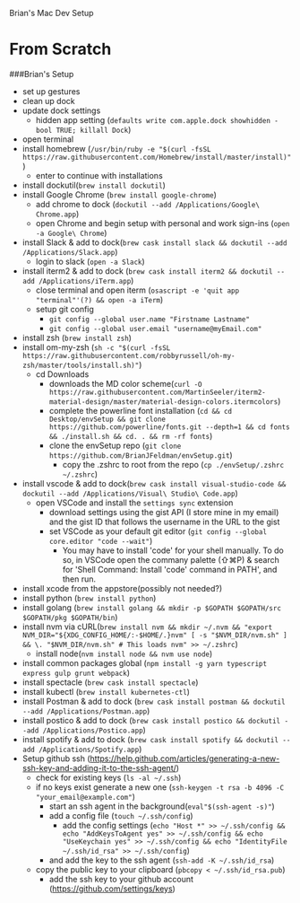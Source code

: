 Brian's Mac Dev Setup

# From Scratch

###Brian's Setup

- set up gestures
- clean up dock
- update dock settings
  - hidden app setting (`defaults write com.apple.dock showhidden -bool TRUE; killall Dock`)
- open terminal
- install homebrew (`/usr/bin/ruby -e "$(curl -fsSL https://raw.githubusercontent.com/Homebrew/install/master/install)"`)
  - enter to continue with installations
- install dockutil(`brew install dockutil`)
- install Google Chrome (`brew install google-chrome`)
  - add chrome to dock (`dockutil --add /Applications/Google\ Chrome.app`)
  - open Chrome and begin setup with personal and work sign-ins (`open -a Google\ Chrome`)
- install Slack & add to dock(`brew cask install slack && dockutil --add /Applications/Slack.app`)
  - login to slack (`open -a Slack`)
- install iterm2 & add to dock (`brew cask install iterm2 && dockutil --add /Applications/iTerm.app`)
  - close terminal and open iterm (`osascript -e 'quit app "terminal"'(?) && open -a iTerm`)
  - setup git config
    - `git config --global user.name "Firstname Lastname"`
    - `git config --global user.email "username@myEmail.com"`
- install zsh (`brew install zsh`)
- install om-my-zsh (`sh -c "$(curl -fsSL https://raw.githubusercontent.com/robbyrussell/oh-my-zsh/master/tools/install.sh)"`)
  - cd Downloads
    - downloads the MD color scheme(`curl -O https://raw.githubusercontent.com/MartinSeeler/iterm2-material-design/master/material-design-colors.itermcolors`)
    - complete the powerline font installation (`cd && cd Desktop/envSetup && git clone https://github.com/powerline/fonts.git --depth=1 && cd fonts && ./install.sh && cd. . && rm -rf fonts`)
    - clone the envSetup repo (`git clone https://github.com/BrianJFeldman/envSetup.git`)
      - copy the .zshrc to root from the repo (`cp ./envSetup/.zshrc ~/.zshrc`)
- install vscode & add to dock(`brew cask install visual-studio-code && dockutil --add /Applications/Visual\ Studio\ Code.app`)
  - open VSCode and install the `settings sync` extension
    - download settings using the gist API (I store mine in my email) and the gist ID that follows the username in the URL to the gist
    - set VSCode as your default git editor (`git config --global core.editor "code --wait"`)
      - You may have to install 'code' for your shell manually. To do so, in VSCode open the commany palette (⇧⌘P) & search for 'Shell Command: Install 'code' command in PATH', and then run.
- install xcode from the appstore(possibly not needed?)
- install python (`brew install python`)
- install golang (`brew install golang && mkdir -p $GOPATH $GOPATH/src $GOPATH/pkg $GOPATH/bin`)
- install nvm via cURL(`brew install nvm && mkdir ~/.nvm && "export NVM_DIR="${XDG_CONFIG_HOME/:-$HOME/.}nvm" [ -s "$NVM_DIR/nvm.sh" ] && \. "$NVM_DIR/nvm.sh" # This loads nvm" >> ~/.zshrc`)
  - install node(`nvm install node && nvm use node`)
- install common packages global (`npm install -g yarn typescript express gulp grunt webpack`)
- install spectacle (`brew cask install spectacle`)
- install kubectl (`brew install kubernetes-ctl`)
- install Postman & add to dock (`brew cask install postman && dockutil --add /Applications/Postman.app`)
- install postico & add to dock (`brew cask install postico && dockutil --add /Applications/Postico.app`)
- install spotify & add to dock (`brew cask install spotify && dockutil --add /Applications/Spotify.app`)
- Setup github ssh (https://help.github.com/articles/generating-a-new-ssh-key-and-adding-it-to-the-ssh-agent/)
  - check for existing keys (`ls -al ~/.ssh`)
  - if no keys exist generate a new one (`ssh-keygen -t rsa -b 4096 -C "your_email@example.com"`)
    - start an ssh agent in the background(`eval"$(ssh-agent -s)"`)
    - add a config file (`touch ~/.ssh/config`)
      - add the config settings (`echo "Host *" >> ~/.ssh/config && echo "AddKeysToAgent yes" >> ~/.ssh/config && echo "UseKeychain yes" >> ~/.ssh/config && echo "IdentityFile ~/.ssh/id_rsa" >> ~/.ssh/config`)
    - and add the key to the ssh agent (`ssh-add -K ~/.ssh/id_rsa`)
  - copy the public key to your clipboard (`pbcopy < ~/.ssh/id_rsa.pub`)
    - add the ssh key to your github account (https://github.com/settings/keys)
